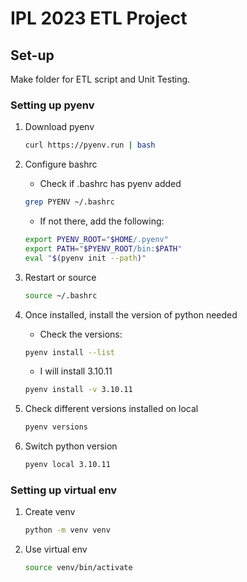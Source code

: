 # IPL 2023 ETL Project

## Set-up

Make folder for ETL script and Unit Testing.

### Setting up pyenv

1. Download pyenv

    ```bash
    curl https://pyenv.run | bash
    ```
2.  Configure bashrc

    -  Check if .bashrc has pyenv added

    ```bash
    grep PYENV ~/.bashrc
    ```

    - If not there, add the following:

    ```bash
    export PYENV_ROOT="$HOME/.pyenv"
    export PATH="$PYENV_ROOT/bin:$PATH"
    eval "$(pyenv init --path)"
    ```

3. Restart or source

    ```bash
    source ~/.bashrc
    ```

4. Once installed, install the version of python needed

    - Check the versions:


    ```bash
    pyenv install --list
    ```

    - I will install 3.10.11

    ```bash
    pyenv install -v 3.10.11
    ```

5. Check different versions installed on local

    ```bash
    pyenv versions
    ```

6. Switch python version

    ```bash
    pyenv local 3.10.11
    ```

### Setting up virtual env

1. Create venv

    ```bash
    python -m venv venv
    ```

2. Use virtual env

    ```bash
    source venv/bin/activate
    ```